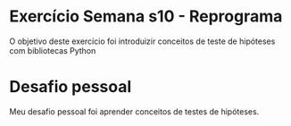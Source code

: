 
# Exercício Semana s10 - Reprograma

O objetivo deste exercício foi introduizir conceitos de teste de hipóteses com bibliotecas Python


# Desafio pessoal

Meu desafio pessoal foi aprender conceitos de testes de hipóteses.